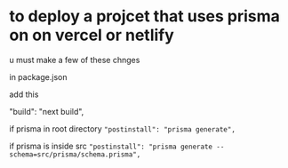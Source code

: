 # to deploy a projcet that uses prisma on on vercel or netlify

u must make a few of these chnges

in package.json

add this

"build": "next build",

if prisma in root directory
`"postinstall": "prisma generate",`

if prisma is inside src
`"postinstall": "prisma generate --schema=src/prisma/schema.prisma",`

